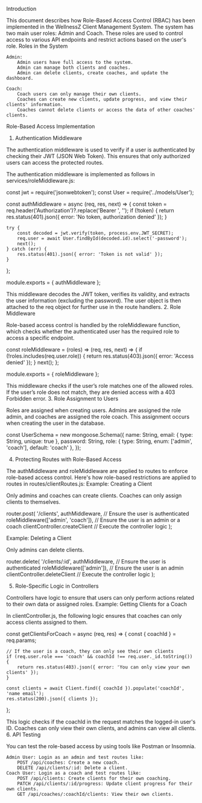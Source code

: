 Introduction

This document describes how Role-Based Access Control (RBAC) has been implemented in the WellnessZ Client Management System. The system has two main user roles: Admin and Coach. These roles are used to control access to various API endpoints and restrict actions based on the user's role.
Roles in the System

    Admin:
        Admin users have full access to the system.
        Admin can manage both clients and coaches.
        Admin can delete clients, create coaches, and update the dashboard.

    Coach:
        Coach users can only manage their own clients.
        Coaches can create new clients, update progress, and view their clients' information.
        Coaches cannot delete clients or access the data of other coaches' clients.

Role-Based Access Implementation
1. Authentication Middleware

The authentication middleware is used to verify if a user is authenticated by checking their JWT (JSON Web Token). This ensures that only authorized users can access the protected routes.

The authentication middleware is implemented as follows in services/roleMiddleware.js:

const jwt = require('jsonwebtoken');
const User = require('../models/User');

const authMiddleware = async (req, res, next) => {
    const token = req.header('Authorization')?.replace('Bearer ', '');
    if (!token) {
        return res.status(401).json({ error: 'No token, authorization denied' });
    }

    try {
        const decoded = jwt.verify(token, process.env.JWT_SECRET);
        req.user = await User.findById(decoded.id).select('-password');
        next();
    } catch (err) {
        res.status(401).json({ error: 'Token is not valid' });
    }
};

module.exports = { authMiddleware };

This middleware decodes the JWT token, verifies its validity, and extracts the user information (excluding the password). The user object is then attached to the req object for further use in the route handlers.
2. Role Middleware

Role-based access control is handled by the roleMiddleware function, which checks whether the authenticated user has the required role to access a specific endpoint.

const roleMiddleware = (roles) => (req, res, next) => {
    if (!roles.includes(req.user.role)) {
        return res.status(403).json({ error: 'Access denied' });
    }
    next();
};

module.exports = { roleMiddleware };

This middleware checks if the user’s role matches one of the allowed roles. If the user’s role does not match, they are denied access with a 403 Forbidden error.
3. Role Assignment to Users

Roles are assigned when creating users. Admins are assigned the role admin, and coaches are assigned the role coach. This assignment occurs when creating the user in the database.

const UserSchema = new mongoose.Schema({
    name: String,
    email: { type: String, unique: true },
    password: String,
    role: { type: String, enum: ['admin', 'coach'], default: 'coach' },
});

4. Protecting Routes with Role-Based Access

The authMiddleware and roleMiddleware are applied to routes to enforce role-based access control. Here's how role-based restrictions are applied to routes in routes/clientRoutes.js:
Example: Creating a Client

Only admins and coaches can create clients. Coaches can only assign clients to themselves.

router.post(
    '/clients',
    authMiddleware, // Ensure the user is authenticated
    roleMiddleware(['admin', 'coach']), // Ensure the user is an admin or a coach
    clientController.createClient // Execute the controller logic
);

Example: Deleting a Client

Only admins can delete clients.

router.delete(
    '/clients/:id',
    authMiddleware, // Ensure the user is authenticated
    roleMiddleware(['admin']), // Ensure the user is an admin
    clientController.deleteClient // Execute the controller logic
);

5. Role-Specific Logic in Controllers

Controllers have logic to ensure that users can only perform actions related to their own data or assigned roles.
Example: Getting Clients for a Coach

In clientController.js, the following logic ensures that coaches can only access clients assigned to them.

const getClientsForCoach = async (req, res) => {
    const { coachId } = req.params;

    // If the user is a coach, they can only see their own clients
    if (req.user.role === 'coach' && coachId !== req.user._id.toString()) {
        return res.status(403).json({ error: 'You can only view your own clients' });
    }

    const clients = await Client.find({ coachId }).populate('coachId', 'name email');
    res.status(200).json({ clients });
};

This logic checks if the coachId in the request matches the logged-in user's ID. Coaches can only view their own clients, and admins can view all clients.
6. API Testing

You can test the role-based access by using tools like Postman or Insomnia.

    Admin User: Login as an admin and test routes like:
        POST /api/coaches: Create a new coach.
        DELETE /api/clients/:id: Delete a client.
    Coach User: Login as a coach and test routes like:
        POST /api/clients: Create clients for their own coaching.
        PATCH /api/clients/:id/progress: Update client progress for their own clients.
        GET /api/coaches/:coachId/clients: View their own clients.